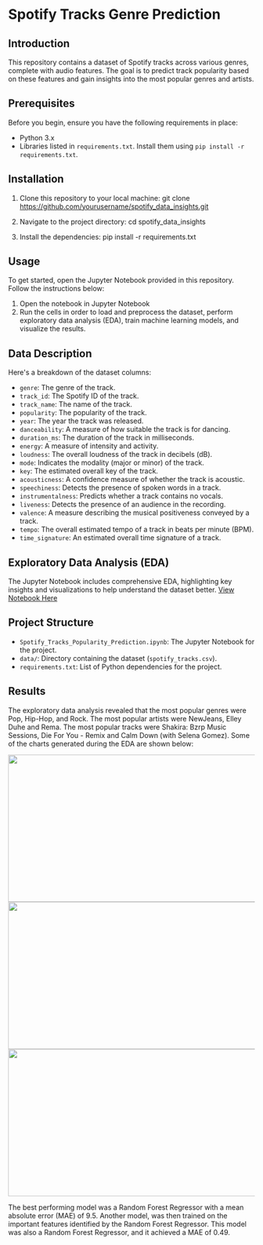 # Spotify Tracks Genre Prediction

## Introduction

This repository contains a dataset of Spotify tracks across various genres, complete with audio features. The goal is to predict track popularity based on these features and gain insights into the most popular genres and artists.

## Prerequisites

Before you begin, ensure you have the following requirements in place:

- Python 3.x
- Libraries listed in `requirements.txt`. Install them using `pip install -r requirements.txt`.

## Installation

1. Clone this repository to your local machine:
   git clone https://github.com/yourusername/spotify_data_insights.git

2. Navigate to the project directory:
   cd spotify_data_insights

3. Install the dependencies:
   pip install -r requirements.txt

## Usage

To get started, open the Jupyter Notebook provided in this repository. Follow the instructions below:

1. Open the notebook in Jupyter Notebook
2. Run the cells in order to load and preprocess the dataset, perform exploratory data analysis (EDA), train machine learning models, and visualize the results.

## Data Description

Here's a breakdown of the dataset columns:

- `genre`: The genre of the track.
- `track_id`: The Spotify ID of the track.
- `track_name`: The name of the track.
- `popularity`: The popularity of the track.
- `year`: The year the track was released.
- `danceability`: A measure of how suitable the track is for dancing.
- `duration_ms`: The duration of the track in milliseconds.
- `energy`: A measure of intensity and activity.
- `loudness`: The overall loudness of the track in decibels (dB).
- `mode`: Indicates the modality (major or minor) of the track.
- `key`: The estimated overall key of the track.
- `acousticness`: A confidence measure of whether the track is acoustic.
- `speechiness`: Detects the presence of spoken words in a track.
- `instrumentalness`: Predicts whether a track contains no vocals.
- `liveness`: Detects the presence of an audience in the recording.
- `valence`: A measure describing the musical positiveness conveyed by a track.
- `tempo`: The overall estimated tempo of a track in beats per minute (BPM).
- `time_signature`: An estimated overall time signature of a track.

## Exploratory Data Analysis (EDA)

The Jupyter Notebook includes comprehensive EDA, highlighting key insights and visualizations to help understand the dataset better. [View Notebook Here](https://nbviewer.org/github/Abstract-Dex/spotify_data_insights/blob/main/main.ipynb)

## Project Structure

- `Spotify_Tracks_Popularity_Prediction.ipynb`: The Jupyter Notebook for the project.
- `data/`: Directory containing the dataset (`spotify_tracks.csv`).
- `requirements.txt`: List of Python dependencies for the project.

## Results

The exploratory data analysis revealed that the most popular genres were Pop, Hip-Hop, and Rock. The most popular artists were NewJeans, Elley Duhe and Rema. The most popular tracks were Shakira: Bzrp Music Sessions, Die For You - Remix and Calm Down (with Selena Gomez).
Some of the charts generated during the EDA are shown below:

<img src="https://github.com/Abstract-Dex/spotify_data_insights/assets/90722648/cb84710a-fd7c-4a30-9bd2-1453558feb97" width="800" height="300">

<img src="https://github.com/Abstract-Dex/spotify_data_insights/assets/90722648/15f496b4-d3e2-4da6-8f72-143275ffc7a7" width="800" height="300">

<img src="https://github.com/Abstract-Dex/spotify_data_insights/assets/90722648/a97aa1e8-5ef5-4e1e-83d4-515fe599d1fd" width="800" height="300">

The best performing model was a Random Forest Regressor with a mean absolute error (MAE) of 9.5. Another model, was then trained on the important features identified by the Random Forest Regressor. This model was also a Random Forest Regressor, and it achieved a MAE of 0.49.
